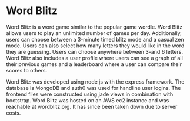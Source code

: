 # Word Blitz

Word Blitz is a word game similar to the popular game wordle. Word Blitz allows users to play an unlimited number of games per day. Additionally, users can choose between a 3-minute timed blitz mode and a casual zen mode. Users can also select how many letters they would like in the word they are guessing. Users can choose anywhere between 3-and 6 letters. Word Blitz also includes a user profile where users can see a graph of all their previous games and a leaderboard where a user can compare their scores to others. 

Word Blitz was developed using node js with the express framework. The database is MongoDB and auth0 was used for handline user logins. The frontend files were constructed using jade views in combination with bootstrap. Word Blitz was hosted on an AWS ec2 instance and was reachable at wordblitz.org. It has since been taken down due to server costs.
